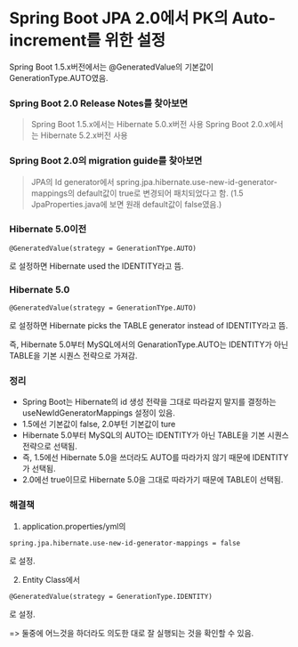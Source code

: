 # Spring Boot JPA 2.0에서 PK의 Auto-increment를 위한 설정

Spring Boot 1.5.x버전에서는 @GeneratedValue의 기본값이 GenerationType.AUTO였음.

### Spring Boot 2.0 Release Notes를 찾아보면
> Spring Boot 1.5.x에서는 Hibernate 5.0.x버전 사용
> Spring Boot 2.0.x에서는 Hibernate 5.2.x버전 사용

### Spring Boot 2.0의 migration guide를 찾아보면
> JPA의 Id generator에서 spring.jpa.hibernate.use-new-id-generator-mappings의 
default값이 true로 변경되어 패치되었다고 함.
(1.5 JpaProperties.java에 보면 원래 default값이 false였음.)

### Hibernate 5.0이전
```
@GeneratedValue(strategy = GenerationTYpe.AUTO)
```
로 설정하면 Hibernate used the IDENTITY라고 뜸.

### Hibernate 5.0
```
@GeneratedValue(strategy = GenerationTYpe.AUTO)
```
로 설정하면 Hibernate picks the TABLE generator instead of IDENTITY라고 뜸.

즉, Hibernate 5.0부터 MySQL에서의 GenarationType.AUTO는 IDENTITY가 아닌 TABLE을 기본 시퀀스 전략으로 가져감.

### 정리
- Spring Boot는 Hibernate의 id 생성 전략을 그대로 따라갈지 말지를 결정하는 useNewIdGeneratorMappings 설정이 있음.
- 1.5에선 기본값이 false, 2.0부턴 기본값이 ture
- Hibernate 5.0부터 MySQL의 AUTO는 IDENTITY가 아닌 TABLE을 기본 시퀀스 전략으로 선택됨.
- 즉, 1.5에선 Hibernate 5.0을 쓰더라도 AUTO를 따라가지 않기 때문에 IDENTITY가 선택됨.
- 2.0에선 true이므로 Hibernate 5.0을 그대로 따라가기 때문에 TABLE이 선택됨.

### 해결책
1. application.properties/yml의 
```
spring.jpa.hibernate.use-new-id-generator-mappings = false
```
로 설정.

2. Entity Class에서
```
@GeneratedValue(strategy = GenerationType.IDENTITY)
```
로 설정.

=> 둘중에 어느것을 하더라도 의도한 대로 잘 실행되는 것을 확인할 수 있음.
